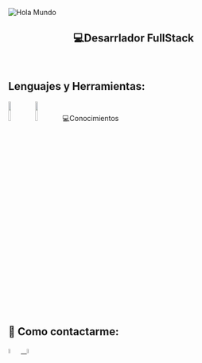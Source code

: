 ![Hola Mundo](https://github.com/FerreyraLautaro/FerreyraLautaro/blob/main/assets/holamundo.gif)

<h2 align="center">
  💻Desarrlador FullStack
</h2>

&nbsp;&nbsp;

## Lenguajes y Herramientas:

<p>

<a><img width="10%" src="https://github.com/FerreyraLautaro/FerreyraLautaro/blob/main/icons/sequelize32px.gif"></a>
<a><img width="10%" src="https://github.com/FerreyraLautaro/FerreyraLautaro/blob/main/icons/sequelize64px.gif"></a>
💻Conocimientos

</p>

&nbsp;

## :paperclip: Como contactarme:

<span >
<a href="https://www.linkedin.com/in/lautaro-ferreyra-6713201ba/" ><img width="5%" src="https://cdn-icons-png.flaticon.com/128/121/121509.png"> &nbsp;
<a href="mailto:ferreyralautaro69@gmail.com" ><img width="5%" src="">
</span>
